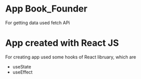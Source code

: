 # App Book_Founder
For getting data used fetch APi
# App created with React JS
For creating app used some hooks of React libruary, which are
- useState
- useEffect
